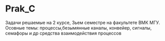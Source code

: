 # Prak_C
Задачи решаемые на 2 курсе, 3ьем семестре на факультете ВМК МГУ. Осовные темы: процессы,безымянные каналы, конвейер, сигналы, семафоры и др средства взаимодействия процессов
